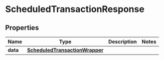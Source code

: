 # ScheduledTransactionResponse

## Properties
Name | Type | Description | Notes
------------ | ------------- | ------------- | -------------
**data** | [**ScheduledTransactionWrapper**](ScheduledTransactionWrapper.md) |  | 


